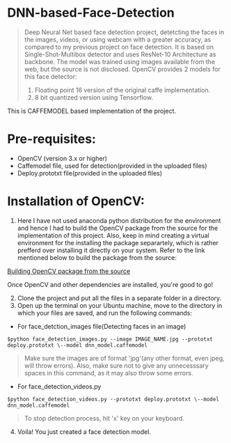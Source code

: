 # DNN-based-Face-Detection
> Deep Neural Net based face detection project, detetcting the faces in the images, videos, 
> or using webcam with a greater accuracy, as compared to my previous project on face detection.
> It is based on Single-Shot-Multibox detector and uses ResNet-10 Architecture as backbone. 
> The model was trained using images available from the web, but the source is not disclosed. 
> OpenCV provides 2 models for this face detector:
> 1. Floating point 16 version of the original caffe implementation.
> 2. 8 bit quantized version using Tensorflow.

This is CAFFEMODEL based implementation of the project.

# Pre-requisites:
* OpenCV (version 3.x or higher)
* Caffemodel file, used for detection(provided in the uploaded files)
* Deploy.prototxt file(provided in the uploaded files)

# Installation of OpenCV:
1. Here I have not used anaconda python distribution for the environment and hence I had to build the OpenCV package from the 
source for the implementation of this project. Also, keep in mind creating a virtual environment for the installing the package separartely, which is rather prefferd over installing it directly on your system. Refer to the link mentioned below to build the package from the source:

[Building OpenCV package from the source](https://www.pyimagesearch.com/2018/05/28/ubuntu-18-04-how-to-install-opencv/)

Once OpenCV and other dependencies are installed, you're good to go!

2. Clone the project and put all the files in a separate folder in a directory.
3. Open up the terminal on your Ubuntu machine, move to the directory in which your files are saved, and run the following commands:
 
* For face_detction_images file(Detecting faces in an image)

```
$python face_detection_images.py --image IMAGE_NAME.jpg --prototxt deploy.prototxt \--model dnn_model.caffemodel
```
> Make sure the images are of format 'jpg'(any other format, even jpeg, will throw errors).
> Also, make sure not to give any unnecesssary spaces in this command, as it may also throw some errors.

* For face_detection_videos.py

```
$python face_detection_videos.py --prototxt deploy.prototxt \--model dnn_model.caffemodel
```

> To stop detection process, hit 'x' key on your keyboard.

4. Voila! You just created a face detection model.






